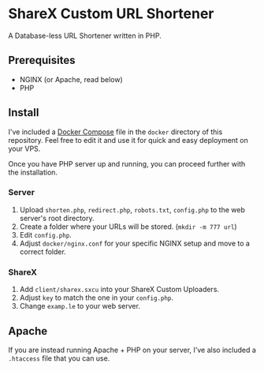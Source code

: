 # ShareX Custom URL Shortener

A Database-less URL Shortener written in PHP.

## Prerequisites
- NGINX (or Apache, read below)
- PHP

## Install

I've included a [Docker Compose](https://docs.docker.com/compose/) file in the `docker` directory of this repository. Feel free to edit it and use it for quick and easy deployment on your VPS.

Once you have PHP server up and running, you can proceed further with the installation.

### Server
1. Upload `shorten.php`, `redirect.php`, `robots.txt`, `config.php` to the web server's root directory.
2. Create a folder where your URLs will be stored. (`mkdir -m 777 url`)
3. Edit `config.php`.
4. Adjust `docker/nginx.conf` for your specific NGINX setup and move to a correct folder.

### ShareX
1. Add `client/sharex.sxcu` into your ShareX Custom Uploaders.
2. Adjust `key` to match the one in your `config.php`.
3. Change `examp.le` to your web server.

## Apache

If you are instead running Apache + PHP on your server, I've also included a `.htaccess` file that you can use.